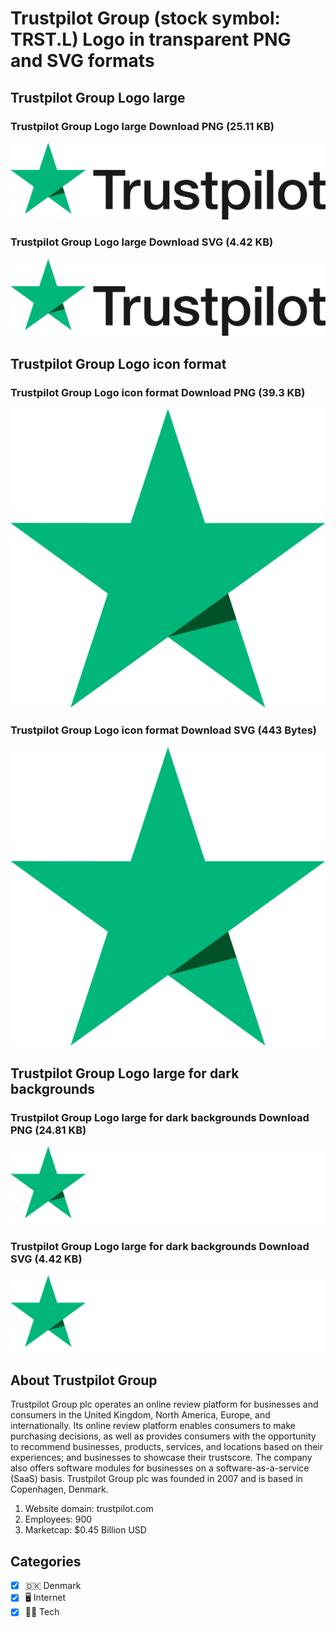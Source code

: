 # Trustpilot Group (stock symbol: TRST.L) Logo in transparent PNG and SVG formats

## Trustpilot Group Logo large

### Trustpilot Group Logo large Download PNG (25.11 KB)

![Trustpilot Group Logo large Download PNG (25.11 KB)](/img/orig/TRST.L_BIG-743be58a.png)

### Trustpilot Group Logo large Download SVG (4.42 KB)

![Trustpilot Group Logo large Download SVG (4.42 KB)](/img/orig/TRST.L_BIG-979127f8.svg)

## Trustpilot Group Logo icon format

### Trustpilot Group Logo icon format Download PNG (39.3 KB)

![Trustpilot Group Logo icon format Download PNG (39.3 KB)](/img/orig/TRST.L-5ada9c92.png)

### Trustpilot Group Logo icon format Download SVG (443 Bytes)

![Trustpilot Group Logo icon format Download SVG (443 Bytes)](/img/orig/TRST.L-92f1d4cf.svg)

## Trustpilot Group Logo large for dark backgrounds

### Trustpilot Group Logo large for dark backgrounds Download PNG (24.81 KB)

![Trustpilot Group Logo large for dark backgrounds Download PNG (24.81 KB)](/img/orig/TRST.L_BIG.D-f939d4a8.png)

### Trustpilot Group Logo large for dark backgrounds Download SVG (4.42 KB)

![Trustpilot Group Logo large for dark backgrounds Download SVG (4.42 KB)](/img/orig/TRST.L_BIG.D-0117f418.svg)

## About Trustpilot Group

Trustpilot Group plc operates an online review platform for businesses and consumers in the United Kingdom, North America, Europe, and internationally. Its online review platform enables consumers to make purchasing decisions, as well as provides consumers with the opportunity to recommend businesses, products, services, and locations based on their experiences; and businesses to showcase their trustscore. The company also offers software modules for businesses on a software-as-a-service (SaaS) basis. Trustpilot Group plc was founded in 2007 and is based in Copenhagen, Denmark.

1. Website domain: trustpilot.com
2. Employees: 900
3. Marketcap: $0.45 Billion USD


## Categories
- [x] 🇩🇰 Denmark
- [x] 🖥️ Internet
- [x] 👩‍💻 Tech
